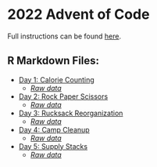 # **2022 Advent of Code**

Full instructions can be found [here](https://adventofcode.com/2022). 


## R Markdown Files:
- [Day 1: Calorie Counting](https://github.com/cafalvey/2022-Advent-of-Code/blob/f035a76c3027d95306665a991898ba092a955e47/AdventOfCode_D1.Rmd)
  - [*Raw data*](https://github.com/cafalvey/2022-Advent-of-Code/blob/28a9af8200e792df44b868fed2d73c3ffb698bad/input.txt)
- [Day 2: Rock Paper Scissors](https://github.com/cafalvey/2022-Advent-of-Code/blob/168b3a24d28394e23a9a5106b86bfb293e4f428d/AdventOfCode_D2.Rmd)
  - [*Raw data*](https://github.com/cafalvey/2022-Advent-of-Code/blob/6a9547b1641ca73b55950cfbc0825460a9e091e9/rps_2.txt)
- [Day 3: Rucksack Reorganization](https://github.com/cafalvey/2022-Advent-of-Code/blob/5d0f35ce66347f81347e2b9dd1e8a12f913a319b/AdventOfCode_D3.Rmd)
  - [*Raw data*](https://github.com/cafalvey/2022-Advent-of-Code/blob/3881155ce5e9e7cf79a651f6cbb6225c222e4f22/compartments.txt)
- [Day 4: Camp Cleanup](https://github.com/cafalvey/2022-Advent-of-Code/blob/4002ffca59fa724941ea1434c100ff248c66c298/AdventOfCode_D4.Rmd)
  - [*Raw data*](https://github.com/cafalvey/2022-Advent-of-Code/blob/4002ffca59fa724941ea1434c100ff248c66c298/sections.txt)
- [Day 5: Supply Stacks]()
  - [*Raw data*](https://github.com/cafalvey/2022-Advent-of-Code/blob/68894deb11b73c57bb11d63be08e89918609adbc/crates.txt)
